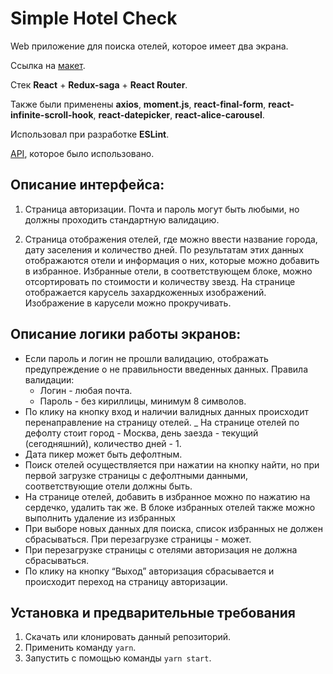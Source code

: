 # **Simple Hotel Check**

Web приложение для поиска отелей, которое имеет два экрана.

Ссылка на [макет](<https://www.figma.com/file/PxI4ycD6GMGSpxOZ2NbFBO/React-Test%2FSimple-HotelCheck-(Copy)?node-id=0%3A1>).

Стек  **React** + **Redux-saga** + **React Router**.

Также были применены **axios**, **moment.js**, **react-final-form**, **react-infinite-scroll-hook**, **react-datepicker**, **react-alice-carousel**.

Использовал при разработке **ESLint**.

 [API](https://support.travelpayouts.com/hc/ru/articles/115000343268-API-%D0%B4%D0%B0%D0%BD%D0%BD%D1%8B%D1%85-%D0%BE%D1%82%D0%B5%D0%BB%D0%B5%D0%B9#price/), которое было использовано.

## **Описание интерфейса:**

1. Страница авторизации. Почта и пароль могут быть любыми, но должны проходить стандартную валидацию.

2. Страница отображения отелей, где можно ввести название города, дату заселения и количество дней. По результатам этих данных отображаются отели и информация о них, которые можно добавить в избранное. Избранные отели, в соответствующем блоке, можно отсортировать по стоимости и количеству звезд. На странице отображается карусель захардкоженных изображений. Изображение в карусели можно прокручивать.

## **Описание логики работы экранов:**

- Если пароль и логин не прошли валидацию, отображать предупреждение о
  не правильности введенных данных. Правила валидации:
  - Логин - любая почта.
  - Пароль - без кириллицы, минимум 8 символов.
- По клику на кнопку вход и наличии валидных данных происходит
  перенаправление на страницу отелей.
  \_ На странице отелей по дефолту стоит город - Москва, день заезда - текущий
  (сегодняшний), количество дней - 1.
- Дата пикер может быть дефолтным.
- Поиск отелей осуществляется при нажатии на кнопку найти, но при первой
  загрузке страницы с дефолтными данными, соответствующие отели должны быть.
- На странице отелей, добавить в избранное можно по нажатию на сердечко,
  удалить так же. В блоке избранных отелей также можно выполнить удаление из
  избранных
- При выборе новых данных для поиска, список избранных не должен
  сбрасываться. При перезагрузке страницы - может.
- При перезагрузке страницы с отелями авторизация не должна сбрасываться.
- По клику на кнопку “Выход” авторизация сбрасывается и происходит переход
  на страницу авторизации.

## **Установка и предварительные требования**

1. Скачать или клонировать данный репозиторий.
2. Применить команду `yarn`.
3. Запустить с помощью команды `yarn start`.
